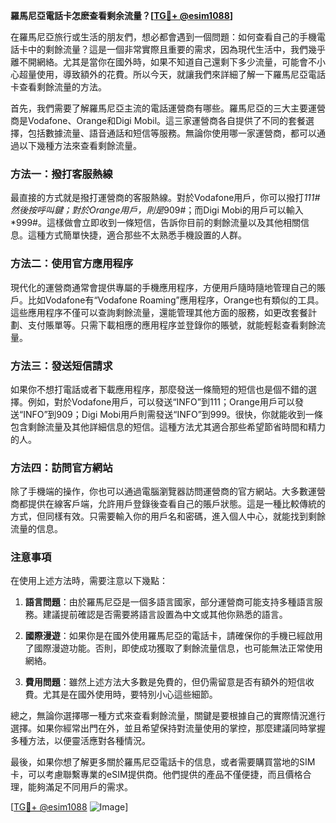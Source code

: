 **羅馬尼亞電話卡怎麽查看剩余流量？[[TG💪+ @esim1088](https://t.me/s/esim1088)]**

在羅馬尼亞旅行或生活的朋友們，想必都會遇到一個問題：如何查看自己的手機電話卡中的剩餘流量？這是一個非常實際且重要的需求，因為現代生活中，我們幾乎離不開網絡。尤其是當你在國外時，如果不知道自己還剩下多少流量，可能會不小心超量使用，導致額外的花費。所以今天，就讓我們來詳細了解一下羅馬尼亞電話卡查看剩餘流量的方法。

首先，我們需要了解羅馬尼亞主流的電話運營商有哪些。羅馬尼亞的三大主要運營商是Vodafone、Orange和Digi Mobil。這三家運營商各自提供了不同的套餐選擇，包括數據流量、語音通話和短信等服務。無論你使用哪一家運營商，都可以通過以下幾種方法來查看剩餘流量。

### 方法一：撥打客服熱線

最直接的方式就是撥打運營商的客服熱線。對於Vodafone用戶，你可以撥打*111#然後按呼叫鍵；對於Orange用戶，則是*909#；而Digi Mobi的用戶可以輸入*999#。這樣做會立即收到一條短信，告訴你目前的剩餘流量以及其他相關信息。這種方式簡單快捷，適合那些不太熟悉手機設置的人群。

### 方法二：使用官方應用程序

現代化的運營商通常會提供專屬的手機應用程序，方便用戶隨時隨地管理自己的賬戶。比如Vodafone有“Vodafone Roaming”應用程序，Orange也有類似的工具。這些應用程序不僅可以查詢剩餘流量，還能管理其他方面的服務，如更改套餐計劃、支付賬單等。只需下載相應的應用程序並登錄你的賬號，就能輕鬆查看剩餘流量。

### 方法三：發送短信請求

如果你不想打電話或者下載應用程序，那麼發送一條簡短的短信也是個不錯的選擇。例如，對於Vodafone用戶，可以發送“INFO”到111；Orange用戶可以發送“INFO”到909；Digi Mobi用戶則需發送“INFO”到999。很快，你就能收到一條包含剩餘流量及其他詳細信息的短信。這種方法尤其適合那些希望節省時間和精力的人。

### 方法四：訪問官方網站

除了手機端的操作，你也可以通過電腦瀏覽器訪問運營商的官方網站。大多數運營商都提供在線客戶端，允許用戶登錄後查看自己的賬戶狀態。這是一種比較傳統的方式，但同樣有效。只需要輸入你的用戶名和密碼，進入個人中心，就能找到剩餘流量的信息。

### 注意事項

在使用上述方法時，需要注意以下幾點：

1. **語言問題**：由於羅馬尼亞是一個多語言國家，部分運營商可能支持多種語言服務。建議提前確認是否需要將語言設置為中文或其他你熟悉的語言。
   
2. **國際漫遊**：如果你是在國外使用羅馬尼亞的電話卡，請確保你的手機已經啟用了國際漫遊功能。否則，即使成功獲取了剩餘流量信息，也可能無法正常使用網絡。

3. **費用問題**：雖然上述方法大多數是免費的，但仍需留意是否有額外的短信收費。尤其是在國外使用時，要特別小心這些細節。

總之，無論你選擇哪一種方式來查看剩餘流量，關鍵是要根據自己的實際情況進行選擇。如果你經常出門在外，並且希望保持對流量使用的掌控，那麼建議同時掌握多種方法，以便靈活應對各種情況。

最後，如果你想了解更多關於羅馬尼亞電話卡的信息，或者需要購買當地的SIM卡，可以考慮聯繫專業的eSIM提供商。他們提供的產品不僅便捷，而且價格合理，能夠滿足不同用戶的需求。

[[TG💪+ @esim1088](https://t.me/s/esim1088) ![Image](https://i.postimg.cc/4NQfJmqS/Snipaste-2025-05-13-00-14-12.png)]